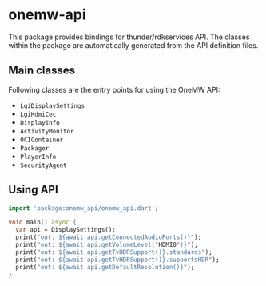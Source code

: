 # onemw-api
This package provides bindings for thunder/rdkservices API. The classes within the package are automatically generated
from the API definition files.

## Main classes
Following classes are the entry points for using the OneMW API:
- `LgiDisplaySettings`
- `LgiHdmiCec`
- `DisplayInfo`
- `ActivityMonitor`
- `OCIContainer`
- `Packager`
- `PlayerInfo`
- `SecurityAgent`



## Using API
```dart
import 'package:onemw_api/onemw_api.dart';

void main() async {
  var api = DisplaySettings();
  print("out: ${await api.getConnectedAudioPorts()}");
  print("out: ${await api.getVolumeLevel("HDMI0")}");
  print("out: ${await api.getTvHDRSupport()}.standards");
  print("out: ${await api.getTvHDRSupport()}.supportsHDR");
  print("out: ${await api.getDefaultResolution()}");
}
```




